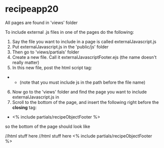 # recipeapp20

All pages are found in 'views' folder

To include external .js files in one of the pages do the following:
1. Say the file you want to include in a page is called externalJavascript.js
2. Put externalJavascript.js in the 'public/js' folder
3. Then go to 'views/partials' folder
4. Create a new file. Call it externalJavascriptFooter.ejs (the name doesn't really matter)
5. In this new file, post the html script tag: 
  - <script language="text/javascript" src="js/externalJavascript.js"></script> 
    - (note that you must include js in the path before the file name)
6. Now go to the 'views' folder and find the page you want to include externalJavascript.js in
7. Scroll to the bottom of the page, and insert the following right before the **closing** </body> tag:
  - <% include partials/recipeObjectFooter %>
  
  so the bottom of the page should look like
  
  //html stuff here
  //html stuff here
  <% include partials/recipeObjectFooter %>
  </body>
  </html>
  
